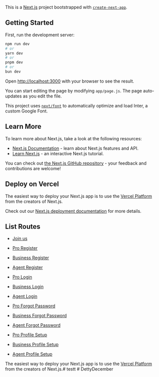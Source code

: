 This is a [Next.js](https://nextjs.org/) project bootstrapped with [`create-next-app`](https://github.com/vercel/next.js/tree/canary/packages/create-next-app).

## Getting Started

First, run the development server:

```bash
npm run dev
# or
yarn dev
# or
pnpm dev
# or
bun dev
```

Open [http://localhost:3000](http://localhost:3000) with your browser to see the result.

You can start editing the page by modifying `app/page.js`. The page auto-updates as you edit the file.

This project uses [`next/font`](https://nextjs.org/docs/basic-features/font-optimization) to automatically optimize and load Inter, a custom Google Font.

## Learn More

To learn more about Next.js, take a look at the following resources:

- [Next.js Documentation](https://nextjs.org/docs) - learn about Next.js features and API.
- [Learn Next.js](https://nextjs.org/learn) - an interactive Next.js tutorial.

You can check out [the Next.js GitHub repository](https://github.com/vercel/next.js/) - your feedback and contributions are welcome!

## Deploy on Vercel

The easiest way to deploy your Next.js app is to use the [Vercel Platform](https://vercel.com/new?utm_medium=default-template&filter=next.js&utm_source=create-next-app&utm_campaign=create-next-app-readme) from the creators of Next.js.

Check out our [Next.js deployment documentation](https://nextjs.org/docs/deployment) for more details.

## List Routes

- [Join us](http://localhost:3000/join)

- [Pro Register](http://localhost:3000/pro/register)
- [Business Register](http://localhost:3000/business/register)
- [Agent Register](http://localhost:3000/business/register)

- [Pro Login](http://localhost:3000/pro/login)
- [Business Login](http://localhost:3000/business/login)
- [Agent Login](http://localhost:3000/agent/login)

- [Pro Forgot Password](http://localhost:3000/pro/forgot-password)
- [Business Forgot Password](http://localhost:3000/business/forgot-password)
- [Agent Forgot Password](http://localhost:3000/agent/forgot-password)

- [Pro Profile Setup](http://localhost:3000/pro/profile-setup)
- [Business Profile Setup](http://localhost:3000/business/profile-setup)
- [Agent Profile Setup](http://localhost:3000/agent/profile-setup)

The easiest way to deploy your Next.js app is to use the [Vercel Platform](https://vercel.com/new?utm_medium=default-template&filter=next.js&utm_source=create-next-app&utm_campaign=create-next-app-readme) from the creators of Next.js.#   t e s t t  
 #   D e t t y D e c e m b e r  
 